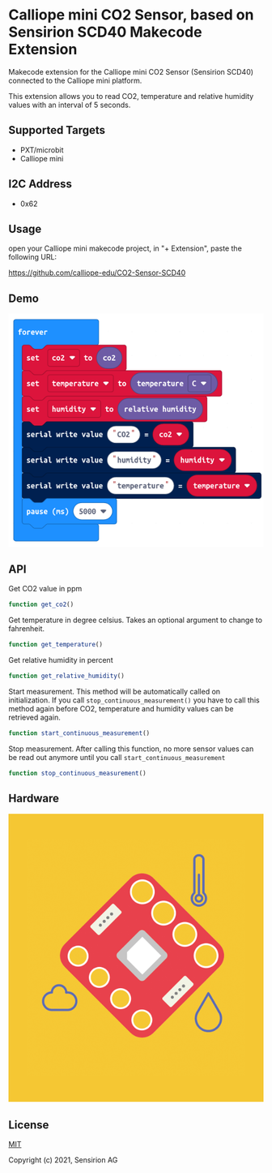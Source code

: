 # Calliope mini CO2 Sensor, based on Sensirion SCD40 Makecode Extension

Makecode extension for the Calliope mini CO2 Sensor (Sensirion SCD40) connected to the Calliope mini platform.

This extension allows you to read CO2, temperature and relative humidity values with an interval of 5 seconds.

## Supported Targets

* PXT/microbit
* Calliope mini

## I2C Address

* 0x62

## Usage

open your Calliope mini makecode project, in "+ Extension", paste the following URL:

https://github.com/calliope-edu/CO2-Sensor-SCD40

## Demo

![](demo.png)

## API

Get CO2 value in ppm
```ts
function get_co2()
```

Get temperature in degree celsius. Takes an optional argument to change to fahrenheit.
```ts
function get_temperature()
```

Get relative humidity in percent
```ts
function get_relative_humidity()
```

Start measurement. This method will be automatically called on initialization.
If you call `stop_continuous_measurement()` you have to call this method again before CO2, temperature and humidity
values can be retrieved again.
```ts
function start_continuous_measurement()
```

Stop measurement. After calling this function, no more sensor values can be read out
anymore until you call `start_continuous_measurement`
```ts
function stop_continuous_measurement()
```

## Hardware

![](scd40.png)

## License

[MIT](LICENSE)

Copyright (c) 2021, Sensirion AG

